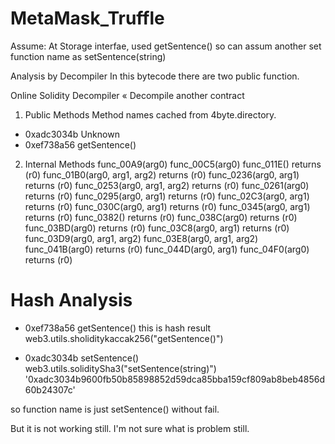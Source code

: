 # MetaMask_Truffle

Assume:
At Storage interfae, used getSentence() so can assum another set function name as setSentence(string)

Analysis by Decompiler
In this bytecode there are two public function. 

Online Solidity Decompiler
« Decompile another contract
1. Public Methods
Method names cached from 4byte.directory.
- 0xadc3034b Unknown
- 0xef738a56 getSentence()

2. Internal Methods
func_00A9(arg0)
func_00C5(arg0)
func_011E() returns (r0)
func_01B0(arg0, arg1, arg2) returns (r0)
func_0236(arg0, arg1) returns (r0)
func_0253(arg0, arg1, arg2) returns (r0)
func_0261(arg0) returns (r0)
func_0295(arg0, arg1) returns (r0)
func_02C3(arg0, arg1) returns (r0)
func_030C(arg0, arg1) returns (r0)
func_0345(arg0, arg1) returns (r0)
func_0382() returns (r0)
func_038C(arg0) returns (r0)
func_03BD(arg0) returns (r0)
func_03C8(arg0, arg1) returns (r0)
func_03D9(arg0, arg1, arg2)
func_03E8(arg0, arg1, arg2)
func_041B(arg0) returns (r0)
func_044D(arg0, arg1)
func_04F0(arg0) returns (r0)


# Hash Analysis
- 0xef738a56 getSentence()
this is hash result web3.utils.sholiditykaccak256("getSentence()")

- 0xadc3034b setSentence()
web3.utils.soliditySha3("setSentence(string)")
'0xadc3034b9600fb50b85898852d59dca85bba159cf809ab8beb4856d60b24307c'

so function name is just setSentence() without fail. 

But it is not working still. I'm not sure what is problem still. 


